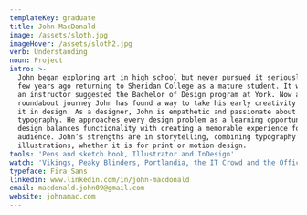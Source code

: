 ```yaml
---
templateKey: graduate
title: John MacDonald
image: /assets/sloth.jpg
imageHover: /assets/sloth2.jpg
verb: Understanding
noun: Project
intro: >-
  John began exploring art in high school but never pursued it seriously until a
  few years ago returning to Sheridan College as a mature student. It was there
  an instructor suggested the Bachelor of Design program at York. Now after a
  roundabout journey John has found a way to take his early creativity and use
  it in design. As a designer, John is empathetic and passionate about
  typography. He approaches every design problem as a learning opportunity. His
  design balances functionality with creating a memorable experience for the
  audience. John’s strengths are in storytelling, combining typography with
  illustrations, whether it is for print or motion design.
tools: 'Pens and sketch book, Illustrator and InDesign'
watch: 'Vikings, Peaky Blinders, Portlandia, the IT Crowd and the Office  '
typeface: Fira Sans
linkedin: www.linkedin.com/in/john-macdonald
email: macdonald.john09@gmail.com
website: johnamac.com
---
```



